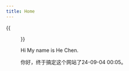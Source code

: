 ```yaml
---
title: Home
---
```


{{<figure src="https://blog20200906.oss-cn-hangzhou.aliyuncs.com/uPic/photo.jpeg" title="This is me, which is me (我就是我，不一样的烟火)" width="450">}}

Hi My name is He Chen. 

你好，终于搞定这个网站了24-09-04 00:05。